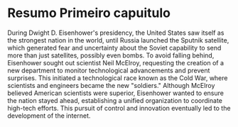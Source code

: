 # Resumo Primeiro capuitulo
During Dwight D. Eisenhower's presidency, the United States saw itself as the strongest nation in the world, until Russia launched the Sputnik satellite, which generated fear and uncertainty about the Soviet capability to send more than just satellites, possibly even bombs. To avoid falling behind, Eisenhower sought out scientist Neil McElroy, requesting the creation of a new department to monitor technological advancements and prevent surprises. This initiated a technological race known as the Cold War, where scientists and engineers became the new "soldiers." Although McElroy believed American scientists were superior, Eisenhower wanted to ensure the nation stayed ahead, establishing a unified organization to coordinate high-tech efforts. This pursuit of control and innovation eventually led to the development of the internet.




